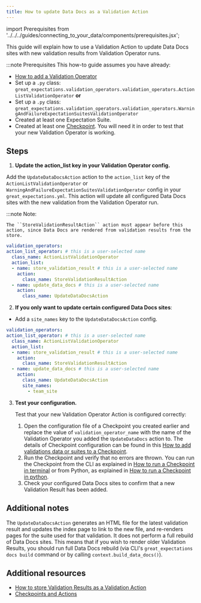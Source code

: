 ```yaml
---
title: How to update Data Docs as a Validation Action
---
```


import Prerequisites from '../../../guides/connecting_to_your_data/components/prerequisites.jsx';

This guide will explain how to use a Validation Action to update Data Docs sites with new validation results from Validation Operator runs.

:::note Prerequisites
 This how-to guide assumes you have already:

 - [How to add a Validation Operator](../how-to-add-a-validation-operator)
 - Set up a `.py` class: `great_expectations.validation_operators.validation_operators.ActionListValidationOperator` **or**
 - Set up a `.py` class: `great_expectations.validation_operators.validation_operators.WarningAndFailureExpectationSuitesValidationOperator`
 - Created at least one Expectation Suite.
 - Created at least one [Checkpoint](../checkpoints/how-to-create-a-new-checkpoint). You will need it in order to test that your new Validation Operator is working.

Steps
------

1. **Update the action_list key in your Validation Operator config.**

  Add the ``UpdateDataDocsAction`` action to the ``action_list`` key of the ``ActionListValidationOperator`` or ``WarningAndFailureExpectationSuitesValidationOperator`` config in your ``great_expectations.yml``. This action will update all configured Data Docs sites with the new validation from the Validation Operator run.

  :::note Note:

    The ``StoreValidationResultAction`` action must appear before this action, since Data Docs are rendered from validation results from the store.

  ```yaml
validation_operators:
  action_list_operator: # this is a user-selected name
    class_name: ActionListValidationOperator
    action_list:
    - name: store_validation_result # this is a user-selected name
      action:
        class_name: StoreValidationResultAction
    - name: update_data_docs # this is a user-selected name
      action:
        class_name: UpdateDataDocsAction
  ```

2. **If you only want to update certain configured Data Docs sites**:

  - Add a ``site_names`` key to the ``UpdateDataDocsAction`` config.

  ```yaml
validation_operators:
  action_list_operator: # this is a user-selected name
    class_name: ActionListValidationOperator
    action_list:
    - name: store_validation_result # this is a user-selected name
      action:
        class_name: StoreValidationResultAction
    - name: update_data_docs # this is a user-selected name
      action:
        class_name: UpdateDataDocsAction
        site_names:
          - team_site
  ```

3. **Test your configuration.**

   Test that your new Validation Operator Action is configured correctly:

    1. Open the configuration file of a Checkpoint you created earlier and replace the value of ``validation_operator_name`` with the name of the Validation Operator you added the ``UpdateDataDocs`` action to. The details of Checkpoint configuration can be found in this [How to add validations data or suites to a Checkpoint](../../../guides/validation/checkpoints/how-to-add-validations-data-or-suites-to-a-checkpoint).
    2. Run the Checkpoint and verify that no errors are thrown. You can run the Checkpoint from the CLI as explained in [How to run a Checkpoint in terminal](../checkpoints/how-to-run-a-checkpoint-in-terminal) or from Python, as explained in [How to run a Checkpoint in python](../checkpoints/how-to-run-a-checkpoint-in-python).
    3. Check your configured Data Docs sites to confirm that a new Validation Result has been added.

Additional notes
----------------

The ``UpdateDataDocsAction`` generates an HTML file for the latest validation result and updates the index page to link to the new file, and re-renders pages for the suite used for that validation. It does not perform a full rebuild of Data Docs sites. This means that if you wish to render older Validation Results, you should run full Data Docs rebuild (via CLI's ``great_expectations docs build`` command or by calling ``context.build_data_docs()``).


Additional resources
--------------------

- [How to store Validation Results as a Validation Action](./how-to-store-validation-results-as-a-validation-action)
- [Checkpoints and Actions](../../../reference/checkpoints-and-actions)
